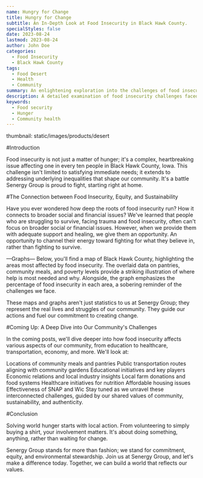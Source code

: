 ```yaml
---
name: Hungry for Change
title: Hungry for Change
subtitle: An In-Depth Look at Food Insecurity in Black Hawk County.
specialStyles: false
date: 2023-08-24
lastmod: 2023-08-24
author: John Doe
categories:
  - Food Insecurity
  - Black Hawk County
tags:
  - Food Desert
  - Health
  - Community
summary: An enlightening exploration into the challenges of food insecurity faced by Black Hawk County residents, and the broader implications for community health.
description: A detailed examination of food insecurity challenges faced by Black Hawk County residents.
keywords:
  - Food security
  - Hunger
  - Community health
---
```

thumbnail: static/images/products/desert


#Introduction

Food insecurity is not just a matter of hunger; it's a complex, heartbreaking issue affecting one in every ten people in Black Hawk County, Iowa. This challenge isn't limited to satisfying immediate needs; it extends to addressing underlying inequalities that shape our community. It's a battle Senergy Group is proud to fight, starting right at home.

#The Connection between Food Insecurity, Equity, and Sustainability

Have you ever wondered how deep the roots of food insecurity run? How it connects to broader social and financial issues? We've learned that people who are struggling to survive, facing trauma and food insecurity, often can't focus on broader social or financial issues. However, when we provide them with adequate support and healing, we give them an opportunity. An opportunity to channel their energy toward fighting for what they believe in, rather than fighting to survive.

—Graphs—
Below, you'll find a map of Black Hawk County, highlighting the areas most affected by food insecurity. The overlaid data on pantries, community meals, and poverty levels provide a striking illustration of where help is most needed and why. Alongside, the graph emphasizes the percentage of food insecurity in each area, a sobering reminder of the challenges we face.

These maps and graphs aren't just statistics to us at Senergy Group; they represent the real lives and struggles of our community. They guide our actions and fuel our commitment to creating change.

#Coming Up: A Deep Dive into Our Community's Challenges

In the coming posts, we'll dive deeper into how food insecurity affects various aspects of our community, from education to healthcare, transportation, economy, and more. We'll look at:

Locations of community meals and pantries
Public transportation routes aligning with community gardens
Educational initiatives and key players
Economic relations and local industry insights
Local farm donations and food systems
Healthcare initiatives for nutrition
Affordable housing issues
Effectiveness of SNAP and Wic
Stay tuned as we unravel these interconnected challenges, guided by our shared values of community, sustainability, and authenticity.

#Conclusion

Solving world hunger starts with local action. From volunteering to simply buying a shirt, your involvement matters. It's about doing something, anything, rather than waiting for change.

Senergy Group stands for more than fashion; we stand for commitment, equity, and environmental stewardship. Join us at Senergy Group, and let's make a difference today. Together, we can build a world that reflects our values.
